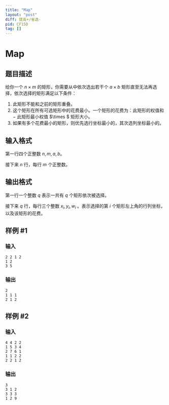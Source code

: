 ```yaml
---
title: "Map"
layout: "post"
diff: 提高+/省选-
pid: CF15D
tag: []
---
```


# Map

## 题目描述

给你一个 $n\times m$ 的矩形，你需要从中依次选出若干个 $a\times b$ 矩形直至无法再选择，依次选择的矩形满足以下条件：

1. 此矩形不能和之前的矩形重叠。
1. 这个矩形在所有可选矩形中的花费最小。一个矩形的花费为：此矩形的权值和 $-$ 此矩形最小权值 $\times $ 矩形大小。
1. 如果有多个花费最小的矩形，则优先选行坐标最小的，其次选列坐标最小的。

## 输入格式

第一行四个正整数 $n,m,a,b$。

接下来 $n$ 行，每行 $m$ 个正整数。

## 输出格式

第一行一个整数 $q$ 表示一共有 $q$ 个矩形依次被选择。

接下来 $q$ 行，每行三个整数 $x_i,y_i,w_i$ 。表示选择的第 $i$ 个矩形左上角的行列坐标，以及该矩形的花费。

## 样例 #1

### 输入

```
2 2 1 2
1 2
3 5

```

### 输出

```
2
1 1 1
2 1 2

```

## 样例 #2

### 输入

```
4 4 2 2
1 5 3 4
2 7 6 1
1 1 2 2
2 2 1 2

```

### 输出

```
3
3 1 2
3 3 3
1 2 9

```

